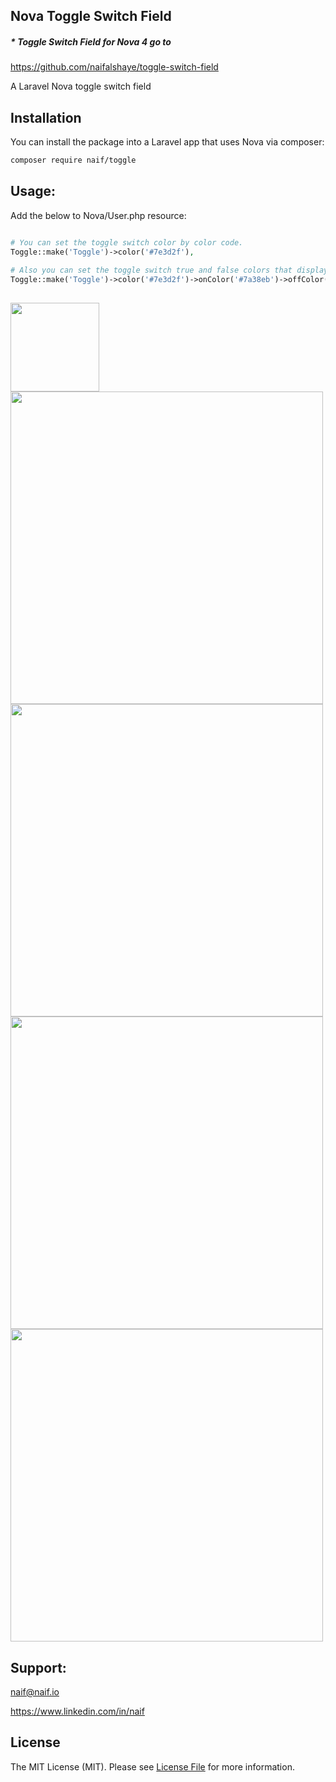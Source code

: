 ## Nova Toggle Switch Field

##### * Toggle Switch Field for Nova 4 go to
https://github.com/naifalshaye/toggle-switch-field

A Laravel Nova toggle switch field
## Installation

You can install the package into a Laravel app that uses Nova via composer:

```bash
composer require naif/toggle
```

## Usage:
Add the below to Nova/User.php resource:

```php

# You can set the toggle switch color by color code.
Toggle::make('Toggle')->color('#7e3d2f'),
  
# Also you can set the toggle switch true and false colors that displayed in index and detail views by color code.
Toggle::make('Toggle')->color('#7e3d2f')->onColor('#7a38eb')->offColor('#ae0f04'),
    
```

<img src="https://github.com/naifalshaye/toggle-switch/blob/master/screenshots/colors.png" width="142">

<img src="https://raw.githubusercontent.com/naifalshaye/toggle-switch/master/screenshots/image1.png" width="500">

<img src="https://raw.githubusercontent.com/naifalshaye/toggle-switch/master/screenshots/image2.png" width="500">

<img src="https://raw.githubusercontent.com/naifalshaye/toggle-switch/master/screenshots/image3.png" width="500">

<img src="https://raw.githubusercontent.com/naifalshaye/toggle-switch/master/screenshots/image4.png" width="500">

## Support:
naif@naif.io

https://www.linkedin.com/in/naif

## License

The MIT License (MIT). Please see [License File](LICENSE.md) for more information.
